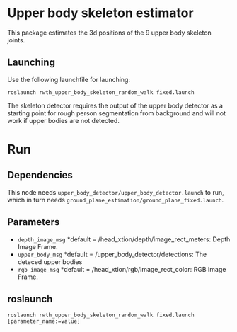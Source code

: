 Upper body skeleton estimator
==========================

This package estimates the 3d positions of the 9 upper body skeleton joints.



Launching
---------

Use the following launchfile for launching:

```
roslaunch rwth_upper_body_skeleton_random_walk fixed.launch 

```

The skeleton detector requires the output of the upper body detector as a starting point for rough person segmentation from background and will not work if upper bodies are not detected.


Run
===

Dependencies
------------

This node needs `upper_body_detector/upper_body_detector.launch` to run,
which in turn needs `ground_plane_estimation/ground_plane_fixed.launch`.



Parameters
----------

* `depth_image_msg` *default = /head_xtion/depth/image_rect_meters: Depth Image Frame.
* `upper_body_msg` *default = /upper_body_detector/detections: The deteced upper bodies
* `rgb_image_msg` *default = /head_xtion/rgb/image_rect_color: RGB Image Frame.


roslaunch
---------
```
roslaunch rwth_upper_body_skeleton_random_walk fixed.launch  [parameter_name:=value]
```


